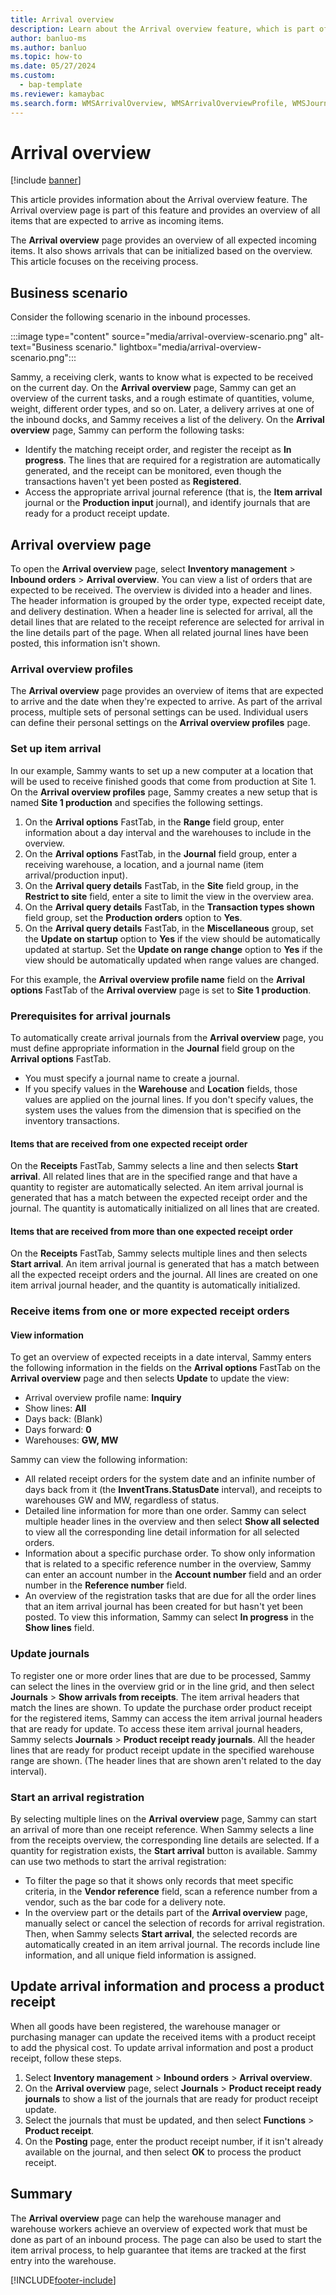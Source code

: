 ```yaml
---
title: Arrival overview
description: Learn about the Arrival overview feature, which is part of this feature and provides an overview of all items that are expected to arrive as incoming items.
author: banluo-ms
ms.author: banluo
ms.topic: how-to
ms.date: 05/27/2024
ms.custom:
  - bap-template
ms.reviewer: kamaybac
ms.search.form: WMSArrivalOverview, WMSArrivalOverviewProfile, WMSJournalTable
---
```


# Arrival overview

[!include [banner](../includes/banner.md)]

This article provides information about the Arrival overview feature. The Arrival overview page is part of this feature and provides an overview of all items that are expected to arrive as incoming items.

The **Arrival overview** page provides an overview of all expected incoming items. It also shows arrivals that can be initialized based on the overview. This article focuses on the receiving process.

## Business scenario

Consider the following scenario in the inbound processes.

:::image type="content" source="media/arrival-overview-scenario.png" alt-text="Business scenario." lightbox="media/arrival-overview-scenario.png":::

Sammy, a receiving clerk, wants to know what is expected to be received on the current day. On the **Arrival overview** page, Sammy can get an overview of the current tasks, and a rough estimate of quantities, volume, weight, different order types, and so on. Later, a delivery arrives at one of the inbound docks, and Sammy receives a list of the delivery. On the **Arrival overview** page, Sammy can perform the following tasks:

- Identify the matching receipt order, and register the receipt as **In progress**. The lines that are required for a registration are automatically generated, and the receipt can be monitored, even though the transactions haven't yet been posted as **Registered**.
- Access the appropriate arrival journal reference (that is, the **Item arrival** journal or the **Production input** journal), and identify journals that are ready for a product receipt update.

## Arrival overview page

To open the **Arrival overview** page, select **Inventory management** &gt; **Inbound orders** &gt; **Arrival overview**. You can view a list of orders that are expected to be received. The overview is divided into a header and lines. The header information is grouped by the order type, expected receipt date, and delivery destination. When a header line is selected for arrival, all the detail lines that are related to the receipt reference are selected for arrival in the line details part of the page. When all related journal lines have been posted, this information isn't shown.

### Arrival overview profiles

The **Arrival overview** page provides an overview of items that are expected to arrive and the date when they're expected to arrive. As part of the arrival process, multiple sets of personal settings can be used. Individual users can define their personal settings on the **Arrival overview profiles** page.

### Set up item arrival

In our example, Sammy wants to set up a new computer at a location that will be used to receive finished goods that come from production at Site 1. On the **Arrival overview profiles** page, Sammy creates a new setup that is named **Site 1 production** and specifies the following settings.

1. On the **Arrival options** FastTab, in the **Range** field group, enter information about a day interval and the warehouses to include in the overview.
1. On the **Arrival options** FastTab, in the **Journal** field group, enter a receiving warehouse, a location, and a journal name (item arrival/production input).
1. On the **Arrival query details** FastTab, in the **Site** field group, in the **Restrict to site** field, enter a site to limit the view in the overview area.
1. On the **Arrival query details** FastTab, in the **Transaction types shown** field group, set the **Production orders** option to **Yes**.
1. On the **Arrival query details** FastTab, in the **Miscellaneous** group, set the **Update on startup** option to **Yes** if the view should be automatically updated at startup. Set the **Update on range change** option to **Yes** if the view should be automatically updated when range values are changed.

For this example, the **Arrival overview profile name** field on the **Arrival options** FastTab of the **Arrival overview** page is set to **Site 1 production**.

### Prerequisites for arrival journals

To automatically create arrival journals from the **Arrival overview** page, you must define appropriate information in the **Journal** field group on the **Arrival options** FastTab.

- You must specify a journal name to create a journal.
- If you specify values in the **Warehouse** and **Location** fields, those values are applied on the journal lines. If you don't specify values, the system uses the values from the dimension that is specified on the inventory transactions.

#### Items that are received from one expected receipt order

On the **Receipts** FastTab, Sammy selects a line and then selects **Start arrival**. All related lines that are in the specified range and that have a quantity to register are automatically selected. An item arrival journal is generated that has a match between the expected receipt order and the journal. The quantity is automatically initialized on all lines that are created.

#### Items that are received from more than one expected receipt order

On the **Receipts** FastTab, Sammy selects multiple lines and then selects **Start arrival**. An item arrival journal is generated that has a match between all the expected receipt orders and the journal. All lines are created on one item arrival journal header, and the quantity is automatically initialized.

### Receive items from one or more expected receipt orders

#### View information

To get an overview of expected receipts in a date interval, Sammy enters the following information in the fields on the **Arrival options** FastTab on the **Arrival overview** page and then selects **Update** to update the view:

- Arrival overview profile name: **Inquiry**
- Show lines: **All**
- Days back: (Blank)
- Days forward: **0**
- Warehouses: **GW, MW**

Sammy can view the following information:

- All related receipt orders for the system date and an infinite number of days back from it (the **InventTrans.StatusDate** interval), and receipts to warehouses GW and MW, regardless of status.
- Detailed line information for more than one order. Sammy can select multiple header lines in the overview and then select **Show all selected** to view all the corresponding line detail information for all selected orders.
- Information about a specific purchase order. To show only information that is related to a specific reference number in the overview, Sammy can enter an account number in the **Account number** field and an order number in the **Reference number** field.
- An overview of the registration tasks that are due for all the order lines that an item arrival journal has been created for but hasn't yet been posted. To view this information, Sammy can select **In progress** in the **Show lines** field.

### Update journals

To register one or more order lines that are due to be processed, Sammy can select the lines in the overview grid or in the line grid, and then select **Journals** &gt; **Show arrivals from receipts**. The item arrival headers that match the lines are shown. To update the purchase order product receipt for the registered items, Sammy can access the item arrival journal headers that are ready for update. To access these item arrival journal headers, Sammy selects **Journals** &gt; **Product receipt ready journals**. All the header lines that are ready for product receipt update in the specified warehouse range are shown. (The header lines that are shown aren't related to the day interval).

### Start an arrival registration

By selecting multiple lines on the **Arrival overview** page, Sammy can start an arrival of more than one receipt reference. When Sammy selects a line from the receipts overview, the corresponding line details are selected. If a quantity for registration exists, the **Start arrival** button is available. Sammy can use two methods to start the arrival registration:

- To filter the page so that it shows only records that meet specific criteria, in the **Vendor reference** field, scan a reference number from a vendor, such as the bar code for a delivery note.
- In the overview part or the details part of the **Arrival overview** page, manually select or cancel the selection of records for arrival registration. Then, when Sammy selects **Start arrival**, the selected records are automatically created in an item arrival journal. The records include line information, and all unique field information is assigned.

## Update arrival information and process a product receipt

When all goods have been registered, the warehouse manager or purchasing manager can update the received items with a product receipt to add the physical cost. To update arrival information and post a product receipt, follow these steps.

1. Select **Inventory management** &gt; **Inbound orders** &gt; **Arrival overview**.
1. On the **Arrival overview** page, select **Journals** &gt; **Product receipt ready journals** to show a list of the journals that are ready for product receipt update.
1. Select the journals that must be updated, and then select **Functions** &gt; **Product receipt**.
1. On the **Posting** page, enter the product receipt number, if it isn't already available on the journal, and then select **OK** to process the product receipt.

## Summary

The **Arrival overview** page can help the warehouse manager and warehouse workers achieve an overview of expected work that must be done as part of an inbound process. The page can also be used to start the item arrival process, to help guarantee that items are tracked at the first entry into the warehouse.

[!INCLUDE[footer-include](../../includes/footer-banner.md)]
